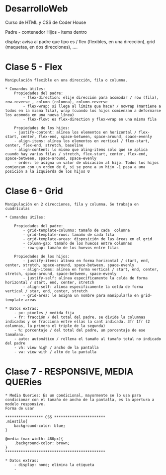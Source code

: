 # DesarrolloWeb
Curso de HTML y CSS de Coder House


Padre - contenedor
Hijos - items dentro

display: avisa al padre que tipo es / flex (flexibles, en una dirección), grid (maquetas, en dos direcciones), ....
        
# Clase 5 - Flex

    Manipulación flexible en una dirección, fila o columna.

    * Comandos útiles:
        Propiedades del padre:
            - flex-direction: elije dirección para acomodar / row (fila), row-reverse , column (columna), column-reverse
            - flex-wrap: si llega al límite que hace? / nowrap (mantiene a todos en la misma fila), wrap (cuando los hijos comienzan a deformarse los acomoda en una nueva línea)
            - flex-flow: es flex-direction y flex-wrap en una misma fila
        
        Propiedades de los hijos:
        - justify-content: alínea los elementos en horizontal / flex-start, center, flex-end, space-between, space-around, space-evenly
        - align-items: alínea los elementos en vertical / flex-start, center, flex-end, stretch, baseline
        - align-content: lo mismo que aling-items sólo que se aplica cuando hay varias filas / stretch, flex-start, center, flex-end, space-between, space-around, space-evenly
        - order: le asigna un valor de ubicación al hijo. Todos los hijos comienzan con un orden de 0, si se pone a un hijo -1 pasa a una posición a la izquierda de los hijos 0

# Clase 6 - Grid

    Manipulación en 2 direcciones, fila y columna. Se trabaja en cuadrículas
    
    * Comandos útiles:

        Propiedades del padre:
            - grid-template-columns: tamaño de cada  columna
            - grid-template-rows: tamaño de cada fila
            - grid-template-areas: disposición de las áreas en el grid
            - column-gap: tamaño de los huecos entre columnas
            - row-gap: tamaño de los huevos entre filas
        
        Propiedades de los hijos:
            - justify-items: alínea en forma horizontal / start, end, center, stretch, space-around, space-between, space-evenly
            - align-items: alínea en forma vertical / start, end, center, stretch, space-around, space-between, space-evenly
            - justify-self: alínea específicamente la celda de forma horizontal / start, end, center, stretch
            - align-self: alínea especificamente la celda de forma vertical / star, end, center, stretch
            - grid-area: le asigna un nombre para manipularlo en grid-template-areas

    * Datos extras:
        - px: pixeles / medida fija
        - fr: fracción / del total del padre, se divide la columnas indicadas y se fracciona entre ellas la cant indicada. 3fr 1fr (2 columnas, la primera el triple de la segunda) 
        - %: porcentaje / del total del padre, un porcentaje de ese tamañano.
        - auto: automático / rellena el tamaño al tamaño total no indicado del padre
        - vh: view high / ancho de la pantalla
        - vw: view with / alto de la pantalla

# Clase 7 - RESPONSIVE, MEDIA QUERies

    * Media Queries: Es un condicional, mayormente se lo usa para condicionar con el tamaño de ancho de la pantalla, es la apertura a modelo responsive.
    Forma de usar
    
    ***************** CSS ***********************
    .miestilo{
        background-color: blue;
    }

    @media (max-width: 480px){
        .background-color: brown;
    }
    *********************************************

    * Datos extras:
        - display: none; elimina la etiqueta
        - 